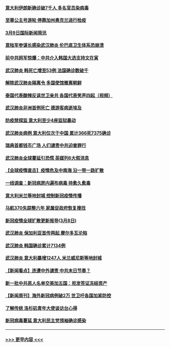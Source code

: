 #### [意大利伊朗新确诊破7千人 多名官员染病毒](../pages/prog202/a102795622.md?t=03100202) 
#### [至尊公主号游轮 停靠加州奥克兰进行检疫](../pages/prog202/a102795617.md?t=03100202) 
#### [3月9日国际新闻简讯](../pages/prog202/a102795348.md?t=03100202) 
#### [意陆军参谋长感染武汉肺炎 伦巴底卫生体系恐崩溃](../pages/prog202/a102795357.md?t=03100202) 
#### [前中共网军惊爆：中共介入韩国大选支持文在寅](../pages/prog202/a102795309.md?t=03100202) 
#### [武汉肺炎 韩死亡增至53例 法国确诊数破千](../pages/prog202/a102795174.md?t=03100202) 
#### [解除武汉肺炎隔离令 多国使馆撤离朝鲜](../pages/prog202/a102795296.md?t=03100202) 
#### [泰国代表酸辣反讽世卫亲共 各国代表笑声四起（视频）](../pages/prog202/a102795051.md?t=03100202) 
#### [武汉肺炎非洲首例死亡 德游客病逝埃及](../pages/prog202/a102795189.md?t=03100202) 
#### [防疫禁探监 意大利至少4座监狱暴动](../pages/prog202/a102795143.md?t=03100202) 
#### [武汉肺炎病例 意大利仅次于中国 累计366死7375确诊](../pages/prog202/a102795127.md?t=03100202) 
#### [瑞典首都钱币广场 人们谴责中共迫害罪行](../pages/prog202/a102795131.md?t=03100202) 
#### [武汉肺炎全球蔓延引恐慌 英媒列6大假消息](../pages/prog202/a102794910.md?t=03100202) 
#### [【全球疫情直击】疫情危及中南海 沿一带一路扩散](../pages/prog202/a102794985.md?t=03100202) 
#### [一线调查：新冠病房内遍布病毒 待愈久愈毒](../pages/prog202/a102794885.md?t=03100202) 
#### [意大利米兰等地封城 控制新冠疫情传播](../pages/prog202/a102794919.md?t=03100202) 
#### [马航370失踪整六年 家属促政府恢复搜找](../pages/prog202/a102794906.md?t=03100202) 
#### [新冠疫情全球扩散更新报导(3月8日)](../pages/prog202/a102794904.md?t=03100202) 
#### [武汉肺炎 保加利亚首传两起 摩尔多瓦沦陷](../pages/prog202/a102794845.md?t=03100202) 
#### [武汉肺炎 韩国确诊累计7134例](../pages/prog202/a102794726.md?t=03100202) 
#### [武汉肺炎 意大利暴增1247人 米兰威尼斯等地封城](../pages/prog202/a102794689.md?t=03100202) 
#### [【新闻看点】连遭中外谴责 中共末日节奏？](../pages/prog202/a102794677.md?t=03100202) 
#### [新一批中共恶人名单交美加五国：拒发签证冻结资产](../pages/prog202/a102794665.md?t=03100202) 
#### [【新闻周刊】海外新冠病例破2万 世卫吁各国加紧防控](../pages/prog202/a102794613.md?t=03100202) 
#### [了解传统 洛杉矶青年大使谈访台心得](../pages/prog202/a102794378.md?t=03100202) 
#### [新冠病毒蔓延 意大利民主党领袖确诊感染](../pages/prog202/a102794368.md?t=03100202) 

----
#### [ >>> 更早内容 <<< ](../indexes/prog202-earlier.md)
